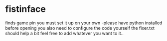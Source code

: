# fistinface
finds game pin you must set it up on your own -please have python installed before opening you also need to configure the code yourself the fixer.txt should help a bit feel free to add whatever you want to it..
